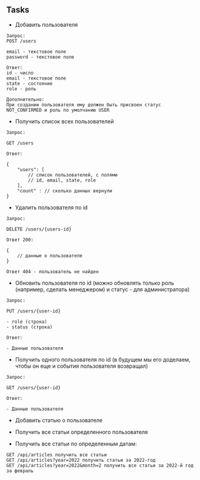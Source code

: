 ## Tasks

- Добавить пользователя

```
Запрос:
POST /users

email - текстовое поле
password - текстовое поле

Ответ:
id - число
email - текстовое поле
state - состояние
role - роль

Дополнительно:
При создании пользователя ему должен быть присвоен статус NOT_CONFIRMED и роль по умолчанию USER
```

- Получить список всех пользователей

```
Запрос:

GET /users

Ответ:

{
    "users": [
        // список пользователей, с полями
        // id, email, state, role
    ],
    "count" : // сколько данных вернули 
}
```

- Удалить пользователя по id

```
Запрос:

DELETE /users/{users-id}

Ответ 200:

{
    // данные о пользователе
}

Ответ 404 - пользователь не найден
```

- Обновить пользователя по id (можно обновлять только роль (например, сделать менеджером) и статус - для администратора)

```
Запрос:

PUT /users/{user-id}

- role (строка)
- status (строка)

Ответ:

- Данные пользователя 
```

- Получить одного пользователя по id (в будущем мы его доделаем, чтобы он еще и события пользователя возвращал)

```
Запрос:

GET /users/{user-id}

Ответ:

- Данные пользователя
```

- Добавить статью о пользователе
- Получить все статьи определенного пользователя

- Получить все статьи по определенным датам:

```
GET /api/articles получить все статьи
GET /api/articles?year=2022 получить статьи за 2022-год
GET /api/articles?year=2022&month=2 получить все статьи за 2022-й год за февраль
```